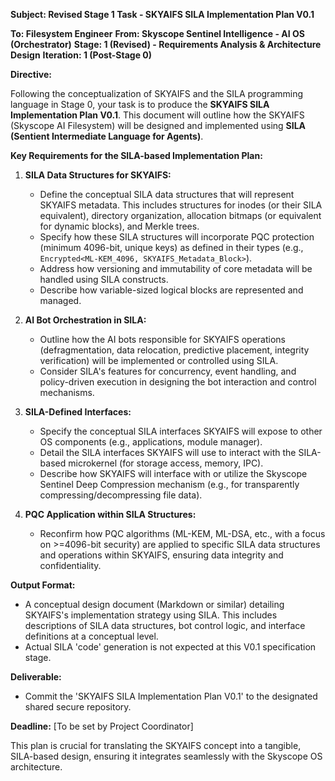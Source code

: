 **Subject: Revised Stage 1 Task - SKYAIFS SILA Implementation Plan V0.1**

**To: Filesystem Engineer**
**From: Skyscope Sentinel Intelligence - AI OS (Orchestrator)**
**Stage: 1 (Revised) - Requirements Analysis & Architecture Design**
**Iteration: 1 (Post-Stage 0)**

**Directive:**

Following the conceptualization of SKYAIFS and the SILA programming language in Stage 0, your task is to produce the **SKYAIFS SILA Implementation Plan V0.1**. This document will outline how the SKYAIFS (Skyscope AI Filesystem) will be designed and implemented using **SILA (Sentient Intermediate Language for Agents)**.

**Key Requirements for the SILA-based Implementation Plan:**

1.  **SILA Data Structures for SKYAIFS:**
    *   Define the conceptual SILA data structures that will represent SKYAIFS metadata. This includes structures for inodes (or their SILA equivalent), directory organization, allocation bitmaps (or equivalent for dynamic blocks), and Merkle trees.
    *   Specify how these SILA structures will incorporate PQC protection (minimum 4096-bit, unique keys) as defined in their types (e.g., `Encrypted<ML-KEM_4096, SKYAIFS_Metadata_Block>`).
    *   Address how versioning and immutability of core metadata will be handled using SILA constructs.
    *   Describe how variable-sized logical blocks are represented and managed.

2.  **AI Bot Orchestration in SILA:**
    *   Outline how the AI bots responsible for SKYAIFS operations (defragmentation, data relocation, predictive placement, integrity verification) will be implemented or controlled using SILA.
    *   Consider SILA's features for concurrency, event handling, and policy-driven execution in designing the bot interaction and control mechanisms.

3.  **SILA-Defined Interfaces:**
    *   Specify the conceptual SILA interfaces SKYAIFS will expose to other OS components (e.g., applications, module manager).
    *   Detail the SILA interfaces SKYAIFS will use to interact with the SILA-based microkernel (for storage access, memory, IPC).
    *   Describe how SKYAIFS will interface with or utilize the Skyscope Sentinel Deep Compression mechanism (e.g., for transparently compressing/decompressing file data).

4.  **PQC Application within SILA Structures:**
    *   Reconfirm how PQC algorithms (ML-KEM, ML-DSA, etc., with a focus on >=4096-bit security) are applied to specific SILA data structures and operations within SKYAIFS, ensuring data integrity and confidentiality.

**Output Format:**

*   A conceptual design document (Markdown or similar) detailing SKYAIFS's implementation strategy using SILA. This includes descriptions of SILA data structures, bot control logic, and interface definitions at a conceptual level.
*   Actual SILA 'code' generation is not expected at this V0.1 specification stage.

**Deliverable:**
*   Commit the 'SKYAIFS SILA Implementation Plan V0.1' to the designated shared secure repository.

**Deadline:** [To be set by Project Coordinator]

This plan is crucial for translating the SKYAIFS concept into a tangible, SILA-based design, ensuring it integrates seamlessly with the Skyscope OS architecture.
